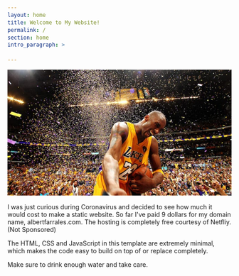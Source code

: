 ```yaml
---
layout: home
title: Welcome to My Website!
permalink: /
section: home
intro_paragraph: >
  
---
```


![Albert Farrales](/assets/img/uploads/2010-Kobe.jpg)

  I was just curious during Coronavirus and decided to see how much it 
  would cost to make a static website. So far I've paid 9 dollars for 
  my domain name, albertfarrales.com. The hosting is completely free 
  courtesy of Netfliy. (Not Sponsored)

  The HTML, CSS and JavaScript in this template are extremely minimal, 
  which makes the code easy to build on top of or replace completely.

  Make sure to drink enough water and take care.
  
  

    
